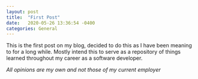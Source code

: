 ```yaml
---
layout: post
title:  "First Post"
date:   2020-05-26 13:36:54 -0400
categories: General
---
```


This is the first post on my blog, decided to do this as I have been meaning to for a long while.
Mostly intend this to serve as a repository of things learned throughout my career as a software developer.

*All opinions are my own and not those of my current employer*


